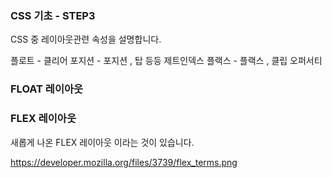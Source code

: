 ### CSS 기초 - STEP3

CSS 중 레이아웃관련 속성을 설명합니다.

플로트 - 클리어
포지션 - 포지션 , 탑  등등
제트인덱스
플랙스 - 플랙스 ,
클립
오퍼서티








### FLOAT 레이아웃

### FLEX 레이아웃
새롭게 나온 FLEX 레이아웃 이라는 것이 있습니다.

https://developer.mozilla.org/files/3739/flex_terms.png


